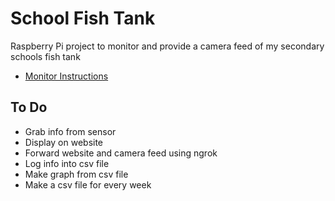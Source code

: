 # School Fish Tank

Raspberry Pi project to monitor and provide a camera feed of my secondary schools fish tank

- [Monitor Instructions](https://cdn.shopify.com/s/files/1/0174/1800/files/instructions_pmon_pi.pdf?v=1655733659)

## To Do
- Grab info from sensor
- Display on website
- Forward website and camera feed using ngrok
- Log info into csv file
- Make graph from csv file
- Make a csv file for every week
